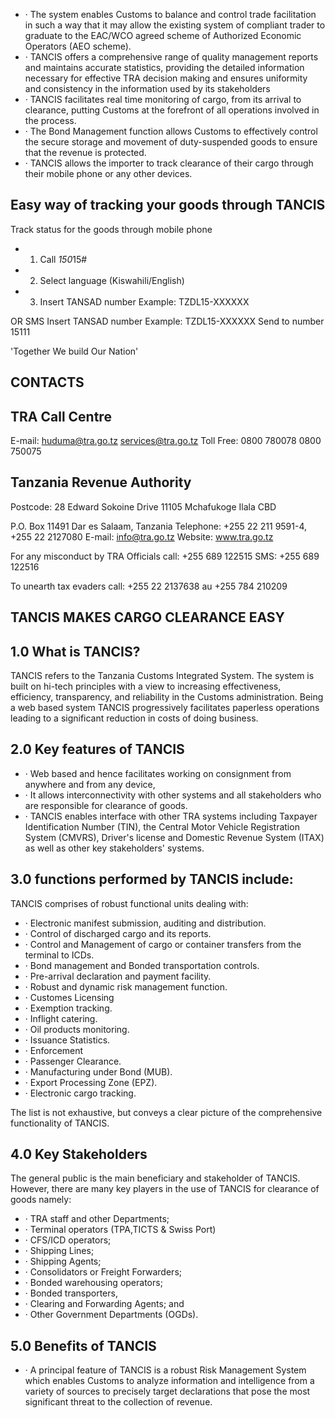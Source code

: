 - · The system enables Customs to balance and  control  trade  facilitation  in  such a  way  that  it  may  allow  the  existing system  of compliant trader to graduate to  the  EAC/WCO  agreed  scheme  of Authorized Economic Operators (AEO scheme).
- · TANCIS offers a comprehensive range  of  quality  management  reports and maintains accurate statistics, providing the detailed information necessary  for  effective  TRA  decision making  and  ensures  uniformity  and consistency in the information used by its stakeholders
- · TANCIS facilitates real time monitoring of cargo, from its arrival to clearance, putting Customs at the forefront of all operations involved in the process.
- · The Bond Management function allows  Customs  to  effectively  control the  secure  storage  and  movement  of duty-suspended  goods  to  ensure  that the revenue is protected.
- · TANCIS allows the  importer  to  track clearance  of  their  cargo  through  their mobile phone or any other devices.

## Easy way of tracking your goods through TANCIS

Track status for the goods through mobile phone

- 1. Call *150*15#
- 2. Select language (Kiswahili/English)
- 3. Insert TANSAD number Example: TZDL15-XXXXXX

OR SMS Insert TANSAD number Example: TZDL15-XXXXXX Send to number 15111

'Together We build Our Nation'

## CONTACTS

## TRA Call Centre

E-mail: huduma@tra.go.tz services@tra.go.tz Toll Free: 0800 780078 0800 750075

## Tanzania Revenue Authority

Postcode: 28 Edward Sokoine Drive 11105 Mchafukoge Ilala CBD

P.O. Box 11491 Dar es Salaam, Tanzania Telephone: +255 22 211 9591-4, +255 22 2127080 E-mail:  info@tra.go.tz Website:  www.tra.go.tz

For any misconduct by TRA Officials call: +255 689 122515   SMS: +255 689 122516

To unearth tax evaders call: +255 22 2137638 au +255 784 210209

<!-- image -->

<!-- image -->

## TANCIS MAKES CARGO CLEARANCE EASY

<!-- image -->

## 1.0 What is TANCIS?

TANCIS  refers to the Tanzania Customs Integrated  System.  The  system  is  built  on hi-tech  principles  with  a  view  to  increasing effectiveness, efficiency, transparency, and reliability in the Customs administration. Being a web based system TANCIS progressively  facilitates  paperless  operations leading to  a  significant  reduction  in  costs  of doing business.

## 2.0 Key features of TANCIS

- · Web based and  hence  facilitates  working on  consignment  from  anywhere  and from any device,
- · It  allows  interconnectivity  with  other systems  and  all  stakeholders  who  are responsible for clearance of goods.
- · TANCIS  enables  interface  with  other TRA systems including Taxpayer Identification Number (TIN), the Central Motor Vehicle Registration System (CMVRS),  Driver's license and Domestic Revenue System (ITAX) as well as other key stakeholders' systems.

## 3.0 functions  performed  by  TANCIS include:

TANCIS comprises of robust functional units dealing with:

- · Electronic manifest submission, auditing and distribution.
- · Control  of  discharged  cargo  and  its reports.
- · Control  and  Management  of  cargo  or container transfers from the terminal to ICDs.
- · Bond management and Bonded transportation controls.
- · Pre-arrival declaration and  payment facility.
- · Robust and dynamic risk management function.
- · Customes Licensing
- · Exemption tracking.
- · Inflight catering.
- · Oil products monitoring.
- · Issuance Statistics.
- · Enforcement
- · Passenger Clearance.
- · Manufacturing under Bond (MUB).
- · Export Processing Zone (EPZ).
- · Electronic cargo tracking.

The list is not exhaustive, but conveys a clear picture of the comprehensive functionality of TANCIS.

## 4.0 Key Stakeholders

The general public is the main beneficiary and stakeholder  of  TANCIS.  However,  there  are many key players in the use of TANCIS for clearance of goods namely:

- · TRA staff and other Departments;
- · Terminal operators (TPA,TICTS &amp; Swiss Port)
- · CFS/ICD operators;
- · Shipping Lines;
- · Shipping Agents;
- · Consolidators or Freight Forwarders;
- · Bonded warehousing operators;
- · Bonded transporters,
- · Clearing and Forwarding Agents; and
- · Other Government Departments (OGDs).

## 5.0 Benefits of TANCIS

- · A  principal  feature  of  TANCIS  is  a robust Risk Management System which enables Customs to analyze information and intelligence from a variety of sources to precisely target declarations that pose the most significant threat to the collection of revenue.